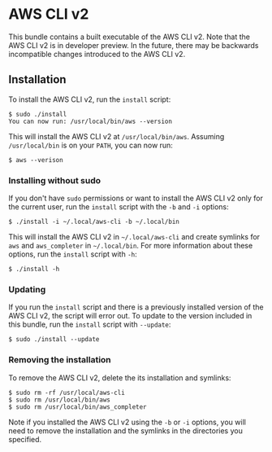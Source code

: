 # AWS CLI v2

This bundle contains a built executable of the AWS CLI v2. Note that the AWS
CLI v2 is in developer preview. In the future, there may be backwards
incompatible changes introduced to the AWS CLI v2.

## Installation

To install the AWS CLI v2, run the `install` script:
```
$ sudo ./install 
You can now run: /usr/local/bin/aws --version
```
This will install the AWS CLI v2 at `/usr/local/bin/aws`.  Assuming
`/usr/local/bin` is on your `PATH`, you can now run:
```
$ aws --verison
```


### Installing without sudo

If you don't have ``sudo`` permissions or want to install the AWS
CLI v2 only for the current user, run the `install` script with the `-b`
and `-i` options:
```
$ ./install -i ~/.local/aws-cli -b ~/.local/bin
``` 
This will install the AWS CLI v2 in `~/.local/aws-cli` and create
symlinks for `aws` and `aws_completer` in `~/.local/bin`. For more
information about these options, run the `install` script with `-h`:
```
$ ./install -h
```

### Updating

If you run the `install` script and there is a previously installed version
of the AWS CLI v2, the script will error out. To update to the version included
in this bundle, run the `install` script with `--update`:
```
$ sudo ./install --update
```


### Removing the installation

To remove the AWS CLI v2, delete the its installation and symlinks:
```
$ sudo rm -rf /usr/local/aws-cli
$ sudo rm /usr/local/bin/aws
$ sudo rm /usr/local/bin/aws_completer
```
Note if you installed the AWS CLI v2 using the `-b` or `-i` options, you will
need to remove the installation and the symlinks in the directories you
specified.
